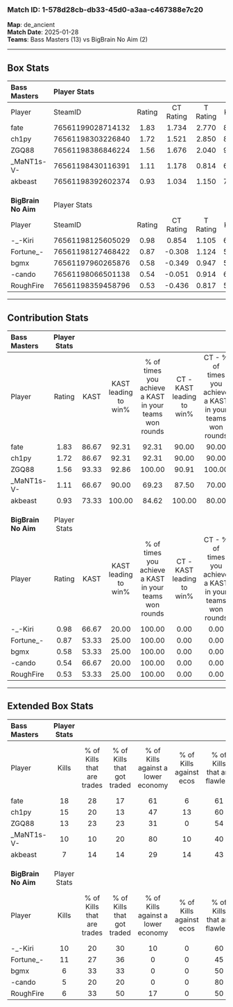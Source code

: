 ### Match ID: 1-578d28cb-db33-45d0-a3aa-c467388e7c20  
**Map**: de_ancient  
**Match Date**: 2025-01-28  
**Teams**: Bass Masters (13) vs BigBrain No Aim (2)  

---  

## Box Stats  

| **Bass Masters**    | Player Stats      |        |           |          |       |       |       |         |        |      |     |
| :- | :- | :-: | :-: | :-: | :-: | :-: | :-: | :-: | :-: | :-: | :-: |
| Player              | SteamID           | Rating | CT Rating | T Rating | KAST  |  ADR  | Kills | Assists | Deaths | K/D  | HS% |
| fate                | 76561199028714132 |  1.83  |   1.734   |  2.770   | 86.67 | 117.7 |  18   |    7    |   9    | 2.00 | 55  |
| ch1py               | 76561198303226840 |  1.72  |   1.521   |  2.850   | 86.67 | 107.5 |  15   |    4    |   6    | 2.50 | 40  |
| ZGQ88               | 76561198386846224 |  1.56  |   1.676   |  2.040   | 93.33 | 99.2  |  13   |    5    |   8    | 1.63 | 46  |
| _MaNT1s-V-          | 76561198430116391 |  1.11  |   1.178   |  0.814   | 66.67 | 61.3  |  10   |    5    |   7    | 1.43 | 30  |
| akbeast             | 76561198392602374 |  0.93  |   1.034   |  1.150   | 73.33 | 62.0  |   7   |    3    |   8    | 0.88 | 42  |
|                     |                   |        |           |          |       |       |       |         |        |      |     |
|                     |                   |        |           |          |       |       |       |         |        |      |     |
|                     |                   |        |           |          |       |       |       |         |        |      |     |
| **BigBrain No Aim** | Player Stats      |        |           |          |       |       |       |         |        |      |     |
| Player              | SteamID           | Rating | CT Rating | T Rating | KAST  |  ADR  | Kills | Assists | Deaths | K/D  | HS% |
| -_-Kiri             | 76561198125605029 |  0.98  |   0.854   |  1.105   | 66.67 | 83.0  |  10   |    3    |   12   | 0.83 | 20  |
| Fortune_-           | 76561198127468422 |  0.87  |  -0.308   |  1.124   | 53.33 | 65.1  |  11   |    1    |   12   | 0.92 | 54  |
| bgmx                | 76561197960265876 |  0.58  |  -0.349   |  0.947   | 53.33 | 57.1  |   6   |    4    |   12   | 0.50 | 66  |
| -cando              | 76561198066501138 |  0.54  |  -0.051   |  0.914   | 66.67 | 42.5  |   5   |    5    |   13   | 0.38 | 40  |
| RoughFire           | 76561198359458796 |  0.53  |  -0.436   |  0.817   | 53.33 | 62.1  |   6   |    5    |   14   | 0.43 | 100 |
---  

## Contribution Stats  

| **Bass Masters**    | Player Stats |       |                      |                                                        |                           |                                                             |                          |                                                            |
| :- | :-: | :-: | :-: | :-: | :-: | :-: | :-: | :-: |
| Player              |    Rating    | KAST  | KAST leading to win% | % of times you achieve a KAST in your teams won rounds | CT - KAST leading to win% | CT - % of times you achieve a KAST in your teams won rounds | T - KAST leading to win% | T - % of times you achieve a KAST in your teams won rounds |
| fate                |     1.83     | 86.67 |        92.31         |                         92.31                          |           90.00           |                            90.00                            |          100.00          |                           100.00                           |
| ch1py               |     1.72     | 86.67 |        92.31         |                         92.31                          |           90.00           |                            90.00                            |          100.00          |                           100.00                           |
| ZGQ88               |     1.56     | 93.33 |        92.86         |                         100.00                         |           90.91           |                           100.00                            |          100.00          |                           100.00                           |
| _MaNT1s-V-          |     1.11     | 66.67 |        90.00         |                         69.23                          |           87.50           |                            70.00                            |          100.00          |                           66.67                            |
| akbeast             |     0.93     | 73.33 |        100.00        |                         84.62                          |          100.00           |                            80.00                            |          100.00          |                           100.00                           |
|                     |              |       |                      |                                                        |                           |                                                             |                          |                                                            |
|                     |              |       |                      |                                                        |                           |                                                             |                          |                                                            |
|                     |              |       |                      |                                                        |                           |                                                             |                          |                                                            |
| **BigBrain No Aim** | Player Stats |       |                      |                                                        |                           |                                                             |                          |                                                            |
| Player              |    Rating    | KAST  | KAST leading to win% | % of times you achieve a KAST in your teams won rounds | CT - KAST leading to win% | CT - % of times you achieve a KAST in your teams won rounds | T - KAST leading to win% | T - % of times you achieve a KAST in your teams won rounds |
| -_-Kiri             |     0.98     | 66.67 |        20.00         |                         100.00                         |           0.00            |                            0.00                             |          25.00           |                           100.00                           |
| Fortune_-           |     0.87     | 53.33 |        25.00         |                         100.00                         |           0.00            |                            0.00                             |          25.00           |                           100.00                           |
| bgmx                |     0.58     | 53.33 |        25.00         |                         100.00                         |           0.00            |                            0.00                             |          25.00           |                           100.00                           |
| -cando              |     0.54     | 66.67 |        20.00         |                         100.00                         |           0.00            |                            0.00                             |          22.22           |                           100.00                           |
| RoughFire           |     0.53     | 53.33 |        25.00         |                         100.00                         |           0.00            |                            0.00                             |          25.00           |                           100.00                           |
---  

## Extended Box Stats  

| **Bass Masters**    | Player Stats |                            |                            |                                    |                         |                              |                                 |        |                             |                                     |                          |                               |                            |
| :- | :-: | :-: | :-: | :-: | :-: | :-: | :-: | :-: | :-: | :-: | :-: | :-: | :-: |
| Player              |    Kills     | % of Kills that are trades | % of Kills that got traded | % of Kills against a lower economy | % of Kills against ecos | % of Kills that are flawless | % of Kills that are close duels | Deaths | % of Deaths that get traded | % of Deaths against a lower economy | % of Deaths against ecos | % of Deaths that are flawless | % of Deaths that are close |
| fate                |      18      |             28             |             17             |                 61                 |            6            |              61              |               11                |   9    |             33              |                 33                  |            0             |              67               |             0              |
| ch1py               |      15      |             20             |             13             |                 47                 |           13            |              60              |                7                |   6    |             33              |                 17                  |            0             |              33               |             0              |
| ZGQ88               |      13      |             23             |             23             |                 31                 |            0            |              54              |                0                |   8    |             63              |                 25                  |            0             |              25               |             0              |
| _MaNT1s-V-          |      10      |             10             |             20             |                 80                 |           10            |              40              |                0                |   7    |              0              |                 29                  |            0             |              71               |             0              |
| akbeast             |      7       |             14             |             14             |                 29                 |           14            |              43              |                0                |   8    |             38              |                 38                  |            0             |              75               |             13             |
|                     |              |                            |                            |                                    |                         |                              |                                 |        |                             |                                     |                          |                               |                            |
|                     |              |                            |                            |                                    |                         |                              |                                 |        |                             |                                     |                          |                               |                            |
|                     |              |                            |                            |                                    |                         |                              |                                 |        |                             |                                     |                          |                               |                            |
| **BigBrain No Aim** | Player Stats |                            |                            |                                    |                         |                              |                                 |        |                             |                                     |                          |                               |                            |
| Player              |    Kills     | % of Kills that are trades | % of Kills that got traded | % of Kills against a lower economy | % of Kills against ecos | % of Kills that are flawless | % of Kills that are close duels | Deaths | % of Deaths that get traded | % of Deaths against a lower economy | % of Deaths against ecos | % of Deaths that are flawless | % of Deaths that are close |
| -_-Kiri             |      10      |             20             |             30             |                 10                 |            0            |              60              |                0                |   12   |             17              |                  8                  |            0             |              25               |             8              |
| Fortune_-           |      11      |             27             |             36             |                 0                  |            0            |              45              |                9                |   12   |              0              |                 17                  |            0             |              75               |             0              |
| bgmx                |      6       |             33             |             33             |                 0                  |            0            |              50              |                0                |   12   |             25              |                  8                  |            0             |              58               |             17             |
| -cando              |      5       |             20             |             20             |                 0                  |            0            |              80              |                0                |   13   |             38              |                  8                  |            0             |              69               |             0              |
| RoughFire           |      6       |             33             |             50             |                 17                 |            0            |              50              |                0                |   14   |              7              |                  7                  |            0             |              50               |             0              |
